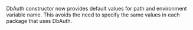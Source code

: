 DbAuth constructor now provides default values for path and environment variable name.
This avoids the need to specify the same values in each package that uses DbAuth.

